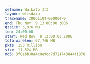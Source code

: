 ```yaml
---
setname: Waikato III
layout: witsdata
tracename: 20061108-000000-0
end: Thu Nov  9 13:00:00 2006
gzsize: 3,926 MB
len: 24:00:00
start: Wed Nov  8 13:00:01 2006
totalwirelen: 67,746 MB
pkts: 153 million
size: 11,524 MB
md5: 3f8abb30a4c0e9cc7d72474384431878
---
```

